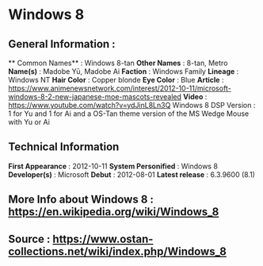 ﻿# Windows 8 

## General Information : 
** Common Names** : Windows 8-tan
**Other Names** : 8-tan, Metro
**Name(s)**	: Madobe Yū, Madobe Ai 
**Faction** : Windows Family
**Lineage** : Windows NT
**Hair Color** : Copper blonde
**Eye Color** : Blue 
**Article** : https://www.animenewsnetwork.com/interest/2012-10-11/microsoft-windows-8-2-new-japanese-moe-mascots-revealed
**Video** : https://www.youtube.com/watch?v=ydJinL8Ln3Q
Windows 8 DSP Version : 1 for Yu and 1 for Ai and a OS-Tan theme version of the MS Wedge Mouse with Yu or Ai

## Technical Information
**First Appearance** : 2012-10-11 
**System Personified** : Windows 8
**Developer(s)** : Microsoft
**Debut** : 2012-08-01
**Latest release** : 6.3.9600 (8.1)

## More Info about Windows 8 : https://en.wikipedia.org/wiki/Windows_8
## Source : https://www.ostan-collections.net/wiki/index.php/Windows_8
